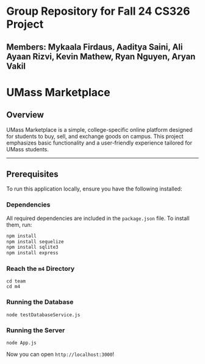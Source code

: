# Group Repository for Fall 24 CS326 Project
## Members: Mykaala Firdaus, Aaditya Saini, Ali Ayaan Rizvi, Kevin Mathew, Ryan Nguyen, Aryan Vakil

# UMass Marketplace

## Overview

UMass Marketplace is a simple, college-specific online platform designed for students to buy, sell, and exchange goods on campus. This project emphasizes basic functionality and a user-friendly experience tailored for UMass students.

---

## Prerequisites

To run this application locally, ensure you have the following installed:

### Dependencies
All required dependencies are included in the `package.json` file. To install them, run:
```bash
npm install
npm install sequelize
npm install sqlite3
npm install express
```

### Reach the `m4` Directory
```
cd team
cd m4
```

### Running the Database
```
node testDatabaseService.js
```
### Running the Server
```
node App.js
```
Now you can open `http://localhost:3000`!


